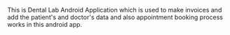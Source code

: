 This is Dental Lab Android Application which is used to make invoices and add the patient's and doctor's data and also appointment booking process works in this android app.
